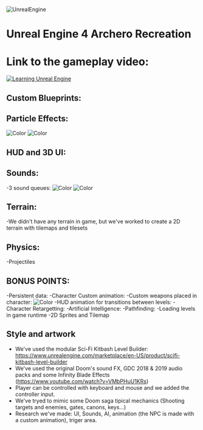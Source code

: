 ![UnrealEngine](https://img.shields.io/badge/Unreal%20Engine-Learning-red)
# Unreal Engine 4 Archero Recreation
# Link to the gameplay video: 
[![Learning Unreal Engine](https://i9.ytimg.com/vi/OIYm6vissoA/mq2.jpg?sqp=CJehzfQF&rs=AOn4CLBVxJjVfB2iHkszMhr2oR_Dk11P6Q)](https://www.youtube.com/watch?v=h3HG1Fals78&feature=youtu.be "Unreal Engine Archero ")
## Custom Blueprints:
 
 ## Particle Effects:
   ![Color](https://github.com/incodemon/Archero-recreation-in-UnrealEngine/blob/master/data/Particle1.JPG)
   ![Color](https://github.com/incodemon/Archero-recreation-in-UnrealEngine/blob/master/data/Particle2.JPG)
 ## HUD and 3D UI:

 ## Sounds:
 -3 sound queues:
 ![Color](https://github.com/incodemon/Archero-recreation-in-UnrealEngine/blob/master/data/Sounds1.JPG)
 ![Color](https://github.com/incodemon/Archero-recreation-in-UnrealEngine/blob/master/data/Sounds2.JPG)
  ## Terrain:
  -We didn't have any terrain in game, but we've worked to create a 2D terrain with tilemaps and tilesets
  ## Physics:
  -Projectiles
 
 ## BONUS POINTS:
  -Persistent data:
  -Character Custom animation:
  -Custom weapons placed in character:
   ![Color](https://github.com/incodemon/Archero-recreation-in-UnrealEngine/blob/master/data/CharacterWeapon.JPG)
  -HUD animation for transitions between levels:
  -Character Retargetting:
  -Artificial Intelligence:
  -Pathfinding:
  -Loading levels in game runtime
  -2D Sprites and Tilemap
  
## Style and artwork
  - We've used the modular Sci-Fi Kitbash Level Builder: https://www.unrealengine.com/marketplace/en-US/product/scifi-kitbash-level-builder
  - We've used the original Doom's sound FX, GDC 2018 & 2019 audio packs and some Infinity Blade Effects (https://www.youtube.com/watch?v=VMbPHuU1KRs)
  - Player can be controlled with keyboard and mouse and we added the controller input.
  - We've tryed to mimic some Doom saga tipical mechanics (Shooting targets and enemies, gates, canons, keys...)
  - Research we've made: UI, Sounds, AI, animation (the NPC is made with a custom animation), triger area.
